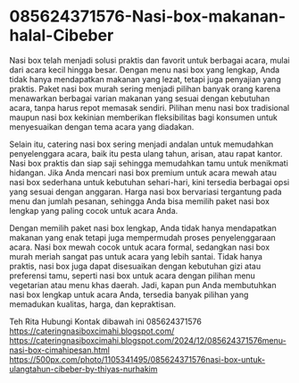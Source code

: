 # 085624371576-Nasi-box-makanan-halal-Cibeber
Nasi box telah menjadi solusi praktis dan favorit untuk berbagai acara, mulai dari acara kecil hingga besar. Dengan menu nasi box yang lengkap, Anda tidak hanya mendapatkan makanan yang lezat, tetapi juga penyajian yang praktis. Paket nasi box murah sering menjadi pilihan banyak orang karena menawarkan berbagai varian makanan yang sesuai dengan kebutuhan acara, tanpa harus repot memasak sendiri. Pilihan menu nasi box tradisional maupun nasi box kekinian memberikan fleksibilitas bagi konsumen untuk menyesuaikan dengan tema acara yang diadakan.  

Selain itu, catering nasi box sering menjadi andalan untuk memudahkan penyelenggara acara, baik itu pesta ulang tahun, arisan, atau rapat kantor. Nasi box praktis dan siap saji sehingga memudahkan tamu untuk menikmati hidangan. Jika Anda mencari nasi box premium untuk acara mewah atau nasi box sederhana untuk kebutuhan sehari-hari, kini tersedia berbagai opsi yang sesuai dengan anggaran. Harga nasi box bervariasi tergantung pada menu dan jumlah pesanan, sehingga Anda bisa memilih paket nasi box lengkap yang paling cocok untuk acara Anda.  

Dengan memilih paket nasi box lengkap, Anda tidak hanya mendapatkan makanan yang enak tetapi juga mempermudah proses penyelenggaraan acara. Nasi box mewah cocok untuk acara formal, sedangkan nasi box murah meriah sangat pas untuk acara yang lebih santai. Tidak hanya praktis, nasi box juga dapat disesuaikan dengan kebutuhan gizi atau preferensi tamu, seperti nasi box untuk acara dengan pilihan menu vegetarian atau menu khas daerah. Jadi, kapan pun Anda membutuhkan nasi box lengkap untuk acara Anda, tersedia banyak pilihan yang memadukan kualitas, harga, dan kepraktisan.  

Teh Rita
Hubungi Kontak dibawah ini
085624371576
https://cateringnasiboxcimahi.blogspot.com/
https://cateringnasiboxcimahi.blogspot.com/2024/12/085624371576menu-nasi-box-cimahipesan.html
https://500px.com/photo/1105341495/085624371576nasi-box-untuk-ulangtahun-cibeber-by-thiyas-nurhakim


